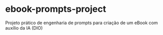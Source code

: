 # ebook-prompts-project
Projeto prático de engenharia de prompts para criação de um eBook com auxílio da IA (DIO)

